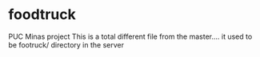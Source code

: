 # foodtruck
PUC Minas project
This is a total different file from the master.... it used to be footruck/ directory in the server
